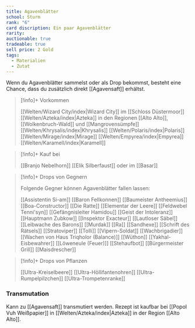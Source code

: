 ```yaml
---
title: Agavenblätter
school: Sturm
rank: "6"
card discription: Ein paar Agavenblätter
rarity: 
auctionable: true
tradeable: true
sell price: 2 Gold
tags:
  - Materialien
  - Zutat
---
```

Wenn du Agavenblätter sammelst oder als Drop bekommst, besteht eine Chance, dass du zusätzlich direkt [[Agavensaft]] erhältst.

> [!info]+ Vorkommen
>
> [[Welten/Wizard City/index|Wizard City]] im [[Schloss Düstermoor]]
> [[Welten/Azteka/index|Azteka]] in den Regionen [[Alto Alto]], [[Wolkenbruch-Wald]] und [[Mangrovensümpfe]]
> [[Welten/Khrysalis/index|Khrysalis]]
> [[Welten/Polaris/index|Polaris]]
> [[Welten/Mirage/index|Mirage]]
> [[Welten/Empyrea/index|Empyrea]]
> [[Welten/Karamell/index|Karamell]]

> [!info]+ Kauf bei
> 
> [[Branjo Nebelhorn]]
> [[Elik Silberfaust]]
> oder im [[Basar]]

> [!info]+ Drops von Gegnern
> 
> Folgende Gegner können Agavenblätter fallen lassen:
> 
> [[Assistentin Si-am]]
> [[Baron Fellkonnen]]
> [[Baumeister Antheemius]]
> [[Boa-Constructor]]
> [[Die Ratte]]
> [[Elementar der Leere]]
> [[Feldwebel Tenni'syn]]
> [[Gefängnisleiter Hamidou]]
> [[Geist der Intoleranz]]
> [[Hauptmann Zubkow]]
> [[Inspektor Exacteur]]
> [[Lautloser Säbel]]
> [[Leibwache des Barons]]
> [[Murdak]]
> [[Ra]]
> [[Sandhexe]]
> [[Schrift des Rätsels]]
> [[Stratoviper]]
> [[Tolli]]
> [[Vipern-Soldat]]
> [[Wachbrigadier]]
> [[Wachen von Haus Triqholor (Balance)]]
> [[Wüthon]]
> [[Yakhal-Eisbewahrer]]
> [[Löweneule (Feuer)]]
> [[Stehaufbot]]
> [[Bürgermeister Grill]]
> [[Maisdrescher]]
  
> [!info]+ Drops von Pflanzen
> 
> [[Ultra-Kreiselbeere]]
> [[Ultra-Höllifantenohren]]
> [[Ultra-Rumpelpilzchen]]
> [[Ultra-Trompetenranke]]
### Transmutation

Kann zu [[Agavensaft]] transmutiert werden. Rezept ist kaufbar bei [[Popol Vuh Weißpapier]] in [[Welten/Azteka/index|Azteka]] in der Region [[Alto Alto]].